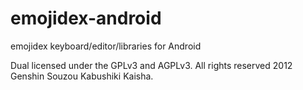 emojidex-android
================

emojidex keyboard/editor/libraries for Android

Dual licensed under the GPLv3 and AGPLv3. All rights reserved 2012 Genshin Souzou Kabushiki Kaisha.
